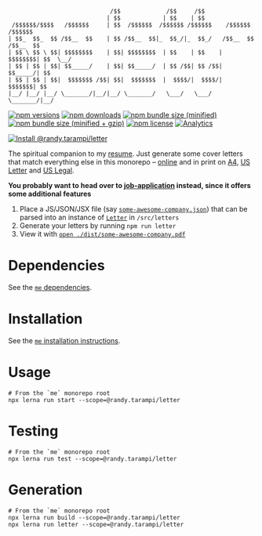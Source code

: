 ```plaintext
                             /$$             /$$     /$$
                            | $$            | $$    | $$
 /$$$$$$/$$$$   /$$$$$$     | $$  /$$$$$$  /$$$$$$ /$$$$$$    /$$$$$$   /$$$$$$
| $$_  $$_  $$ /$$__  $$    | $$ /$$__  $$|_  $$_/|_  $$_/   /$$__  $$ /$$__  $$
| $$ \ $$ \ $$| $$$$$$$$    | $$| $$$$$$$$  | $$    | $$    | $$$$$$$$| $$  \__/
| $$ | $$ | $$| $$_____/    | $$| $$_____/  | $$ /$$| $$ /$$| $$_____/| $$
| $$ | $$ | $$|  $$$$$$$ /$$| $$|  $$$$$$$  |  $$$$/|  $$$$/|  $$$$$$$| $$
|__/ |__/ |__/ \_______/|__/|__/ \_______/   \___/   \___/   \_______/|__/
```

[![npm versions](https://img.shields.io/npm/v/@randy.tarampi/letter.svg?style=flat-square)](https://www.npmjs.com/package/@randy.tarampi/letter) [![npm downloads](https://img.shields.io/npm/dt/@randy.tarampi/letter.svg?style=flat-square)](https://www.npmjs.com/package/@randy.tarampi/letter) [![npm bundle size (minified)](https://img.shields.io/bundlephobia/min/@randy.tarampi/letter.svg?style=flat-square)](https://www.npmjs.com/package/@randy.tarampi/letter) [![npm bundle size (minified + gzip)](https://img.shields.io/bundlephobia/minzip/@randy.tarampi/letter.svg?style=flat-square)](https://www.npmjs.com/package/@randy.tarampi/letter) [![npm license](https://img.shields.io/npm/l/@randy.tarampi/letter.svg?registry_uri=https%3A%2F%2Fregistry.npmjs.com&style=flat-square)](https://www.npmjs.com/package/@randy.tarampi/letter) [![Analytics](https://ga-beacon.appspot.com/UA-50921068-1/beacon/github/randytarampi/me/tree/master/packages/letter?flat&useReferrer)](https://github.com/igrigorik/ga-beacon)

[![Install @randy.tarampi/letter](https://nodeico.herokuapp.com/@randy.tarampi/letter.svg)](https://www.npmjs.com/package/@randy.tarampi/letter)

The spiritual companion to my [resume](../resume). Just generate some cover letters that match everything else in this monorepo – [online](https://www.randytarampi.ca/letter) and in print on [A4](https://github.com/randytarampi/me/blob/master/packages/letter/docs/letter.a4.pdf), [US Letter](https://github.com/randytarampi/me/blob/master/packages/letter/docs/letter.letter.pdf) and [US Legal](https://github.com/randytarampi/me/blob/master/packages/letter/docs/letter.legal.pdf).

**You probably want to head over to [job-application](../job-application) instead, since it offers some additional features**

1. Place a JS/JSON/JSX file (say [`some-awesome-company.json`](./src/letters/some-awesome-company.json)) that can be parsed into an instance of [`Letter`](./src/lib/letter) in `/src/letters`
2. Generate your letters by running `npm run letter`
3. View it with [`open ./dist/some-awesome-company.pdf`](./dist/some-awesome-company.pdf)

# Dependencies

See the [`me` dependencies](../../README.md#Dependencies).

# Installation

See the [`me` installation instructions](../../README.md#Installation).

# Usage

```
# From the `me` monorepo root
npx lerna run start --scope=@randy.tarampi/letter
```

# Testing

```
# From the `me` monorepo root
npx lerna run test --scope=@randy.tarampi/letter
```

# Generation

```
# From the `me` monorepo root
npx lerna run build --scope=@randy.tarampi/letter
npx lerna run letter --scope=@randy.tarampi/letter
```
